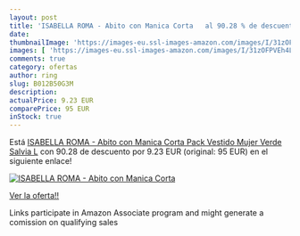 ```yaml
---
layout: post
title: 'ISABELLA ROMA - Abito con Manica Corta   al 90.28 % de descuento'
date: 
thumbnailImage: 'https://images-eu.ssl-images-amazon.com/images/I/31zOFPVEh4L._SL200_.jpg'
images: [ 'https://images-eu.ssl-images-amazon.com/images/I/31zOFPVEh4L._SL200_.jpg' ]
comments: true
category: ofertas
author: ring
slug: B012B50G3M
description:
actualPrice: 9.23 EUR
comparePrice: 95 EUR
inStock: true
---
```


Está [ISABELLA ROMA - Abito con Manica Corta  Pack  Vestido Mujer  Verde  Salvia   L](https://www.amazon.es/dp/B012B50G3M/?tag=tolees-21) con 90.28 de descuento por 9.23 EUR (original: 95 EUR) en el siguiente enlace!

[![ISABELLA ROMA - Abito con Manica Corta  ](https://images-eu.ssl-images-amazon.com/images/I/31zOFPVEh4L._SL200_.jpg)](https://www.amazon.es/dp/B012B50G3M/?tag=tolees-21)

[Ver la oferta!!](https://www.amazon.es/dp/B012B50G3M/?tag=tolees-21)

Links participate in Amazon Associate program and might generate a comission on qualifying sales


